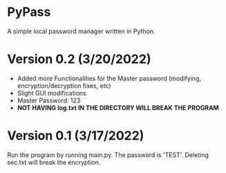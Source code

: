 # PyPass
A simple local password manager written in Python.

# Version 0.2 (3/20/2022)
- Added more Functionalities for the Master password (modifying, encryption/decryption fixes, etc)
- Slight GUI modifications
- Master Password: 123
- <b>NOT HAVING log.txt IN THE DIRECTORY WILL BREAK THE PROGRAM</b>

# Version 0.1 (3/17/2022)
Run the program by running main.py. The password is 'TEST'. Deleting sec.txt will break the encryption.
